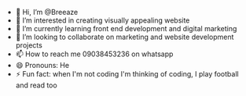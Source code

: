 - 👋 Hi, I’m @Breeaze
- 👀 I’m interested in creating visually appealing website
- 🌱 I’m currently learning front end development and digital marketing
- 💞️ I’m looking to collaborate on marketing and website development projects
- 📫 How to reach me 09038453236 on whatsapp
- 😄 Pronouns: He
- ⚡ Fun fact: when I'm not coding I'm thinking of coding, I play football and read too

<!---
Breeaze/Breeaze is a ✨ special ✨ repository because its `README.md` (this file) appears on your GitHub profile.
You can click the Preview link to take a look at your changes.
--->
